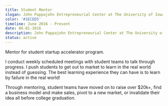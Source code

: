 ```yaml
---
title: Student Mentor
slogan: John Pappajohn Entrepreneurial Center at The University of Iowa
color: '#1ECED5'
timeline: June 2016 - Present
date: 06-01-2016
description: John Pappajohn Entrepreneurial Center at The University of Iowa
status: active
---
```


Mentor for student startup accelerator program.

I conduct weekly scheduled meetings with student teams to talk through progress. I push students to get out to market to learn in the real world instead of guessing. The best learning experience they can have is to learn by failure in the real world!

Through mentoring, student teams have moved on to raise over $20k+, find a business model and make sales, pivot to a new market, or invalidate their idea all before college graduation.
